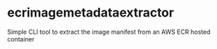 # ecrimagemetadataextractor
Simple CLI tool to extract the image manifest from an AWS ECR hosted container
